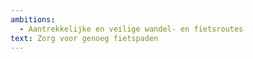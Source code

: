 ```yaml
---
ambitions:
  - Aantrekkelijke en veilige wandel- en fietsroutes
text: Zorg voor genoeg fietspaden
---
```


